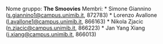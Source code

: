 Nome gruppo: **The Smoovies**
Membri:
    * Simone Giannino (s.giannino1@campus.unimib.it, 872783)
    * Lorenzo Avallone (l.avallone1@campus.unimib.it, 866163)
    * Nikola Zjacic (n.zjacic@campus.unimib.it, 866223)
    * Jan Yang Xiang (j.xiang@campus.unimib.it, 866013)